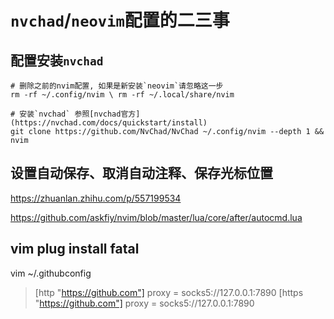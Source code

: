 # `nvchad`/`neovim`配置的二三事

## 配置安装`nvchad`

``` shell
# 删除之前的nvim配置, 如果是新安装`neovim`请忽略这一步
rm -rf ~/.config/nvim \ rm -rf ~/.local/share/nvim

# 安装`nvchad` 参照[nvchad官方](https://nvchad.com/docs/quickstart/install)
git clone https://github.com/NvChad/NvChad ~/.config/nvim --depth 1 && nvim
```



## 设置自动保存、取消自动注释、保存光标位置



https://zhuanlan.zhihu.com/p/557199534

https://github.com/askfiy/nvim/blob/master/lua/core/after/autocmd.lua

## vim plug install fatal

vim ~/.githubconfig 

> [http "https://github.com"]
>   proxy = socks5://127.0.0.1:7890
> [https "https://github.com"]
>   proxy = socks5://127.0.0.1:7890